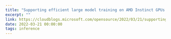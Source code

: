 ```yaml
---
title: "Supporting efficient large model training on AMD Instinct GPUs with DeepSpeed"
excerpt: ""
link: https://cloudblogs.microsoft.com/opensource/2022/03/21/supporting-efficient-large-model-training-on-amd-instinct-gpus-with-deepspeed/
date: 2022-03-21 00:00:00
tags: inference
---
```

